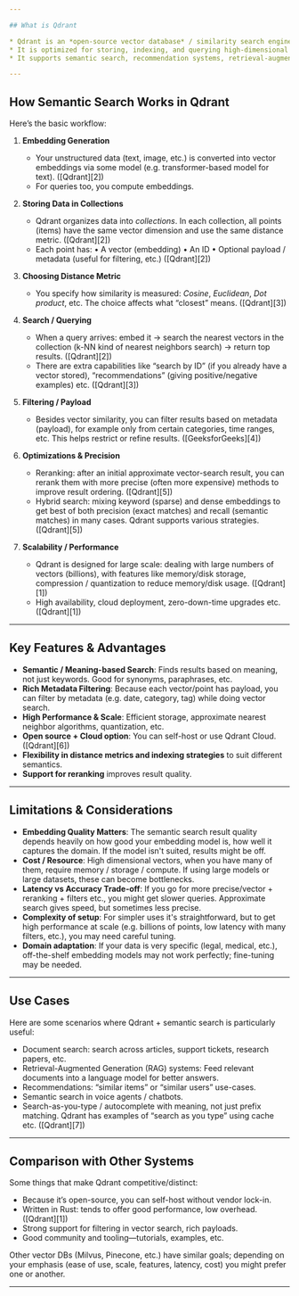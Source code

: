 ```yaml
---

## What is Qdrant

* Qdrant is an *open-source vector database* / similarity search engine built in **Rust**. ([Qdrant][1])
* It is optimized for storing, indexing, and querying high-dimensional vectors (aka embeddings) that represent things like text, images, audio, etc. ([Qdrant][1])
* It supports semantic search, recommendation systems, retrieval-augmented generation (RAG) and other tasks where meaning / similarity rather than exact keyword matching is important. ([Qdrant][1])

---
```


## How Semantic Search Works in Qdrant

Here’s the basic workflow:

1. **Embedding Generation**

   - Your unstructured data (text, image, etc.) is converted into vector embeddings via some model (e.g. transformer-based model for text). ([Qdrant][2])
   - For queries too, you compute embeddings.

2. **Storing Data in Collections**

   - Qdrant organizes data into _collections_. In each collection, all points (items) have the same vector dimension and use the same distance metric. ([Qdrant][2])
   - Each point has:
     • A vector (embedding)
     • An ID
     • Optional payload / metadata (useful for filtering, etc.) ([Qdrant][2])

3. **Choosing Distance Metric**

   - You specify how similarity is measured: _Cosine_, _Euclidean_, _Dot product_, etc. The choice affects what “closest” means. ([Qdrant][3])

4. **Search / Querying**

   - When a query arrives: embed it → search the nearest vectors in the collection (k-NN kind of nearest neighbors search) → return top results. ([Qdrant][2])
   - There are extra capabilities like “search by ID” (if you already have a vector stored), “recommendations” (giving positive/negative examples) etc. ([Qdrant][3])

5. **Filtering / Payload**

   - Besides vector similarity, you can filter results based on metadata (payload), for example only from certain categories, time ranges, etc. This helps restrict or refine results. ([GeeksforGeeks][4])

6. **Optimizations & Precision**

   - Reranking: after an initial approximate vector-search result, you can rerank them with more precise (often more expensive) methods to improve result ordering. ([Qdrant][5])
   - Hybrid search: mixing keyword (sparse) and dense embeddings to get best of both precision (exact matches) and recall (semantic matches) in many cases. Qdrant supports various strategies. ([Qdrant][5])

7. **Scalability / Performance**

   - Qdrant is designed for large scale: dealing with large numbers of vectors (billions), with features like memory/disk storage, compression / quantization to reduce memory/disk usage. ([Qdrant][1])
   - High availability, cloud deployment, zero-down-time upgrades etc. ([Qdrant][1])

---

## Key Features & Advantages

- **Semantic / Meaning-based Search**: Finds results based on meaning, not just keywords. Good for synonyms, paraphrases, etc.
- **Rich Metadata Filtering**: Because each vector/point has payload, you can filter by metadata (e.g. date, category, tag) while doing vector search.
- **High Performance & Scale**: Efficient storage, approximate nearest neighbor algorithms, quantization, etc.
- **Open source + Cloud option**: You can self-host or use Qdrant Cloud. ([Qdrant][6])
- **Flexibility in distance metrics and indexing strategies** to suit different semantics.
- **Support for reranking** improves result quality.

---

## Limitations & Considerations

- **Embedding Quality Matters**: The semantic search result quality depends heavily on how good your embedding model is, how well it captures the domain. If the model isn't suited, results might be off.
- **Cost / Resource**: High dimensional vectors, when you have many of them, require memory / storage / compute. If using large models or large datasets, these can become bottlenecks.
- **Latency vs Accuracy Trade-off**: If you go for more precise/vector + reranking + filters etc., you might get slower queries. Approximate search gives speed, but sometimes less precise.
- **Complexity of setup**: For simpler uses it's straightforward, but to get high performance at scale (e.g. billions of points, low latency with many filters, etc.), you may need careful tuning.
- **Domain adaptation**: If your data is very specific (legal, medical, etc.), off-the-shelf embedding models may not work perfectly; fine-tuning may be needed.

---

## Use Cases

Here are some scenarios where Qdrant + semantic search is particularly useful:

- Document search: search across articles, support tickets, research papers, etc.
- Retrieval-Augmented Generation (RAG) systems: Feed relevant documents into a language model for better answers.
- Recommendations: “similar items” or “similar users” use-cases.
- Semantic search in voice agents / chatbots.
- Search-as-you-type / autocomplete with meaning, not just prefix matching. Qdrant has examples of “search as you type” using cache etc. ([Qdrant][7])

---

## Comparison with Other Systems

Some things that make Qdrant competitive/distinct:

- Because it’s open-source, you can self-host without vendor lock-in.
- Written in Rust: tends to offer good performance, low overhead. ([Qdrant][1])
- Strong support for filtering in vector search, rich payloads.
- Good community and tooling—tutorials, examples, etc.

Other vector DBs (Milvus, Pinecone, etc.) have similar goals; depending on your emphasis (ease of use, scale, features, latency, cost) you might prefer one or another.

---
